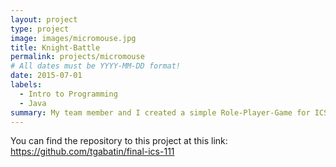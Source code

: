 ```yaml
---
layout: project
type: project
image: images/micromouse.jpg
title: Knight-Battle
permalink: projects/micromouse
# All dates must be YYYY-MM-DD format!
date: 2015-07-01
labels:
  - Intro to Programming
  - Java
summary: My team member and I created a simple Role-Player-Game for ICS 111, Intro to Programming. 
---
```



You can find the repository to this project at this link:
https://github.com/tgabatin/final-ics-111



